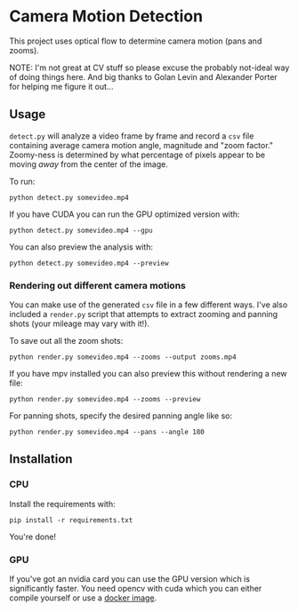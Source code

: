 # Camera Motion Detection

This project uses optical flow to determine camera motion (pans and zooms).

NOTE: I'm not great at CV stuff so please excuse the probably not-ideal way of doing things here. And big thanks to Golan Levin and Alexander Porter for helping me figure it out...

## Usage

`detect.py` will analyze a video frame by frame and record a `csv` file containing average camera motion angle, magnitude and "zoom factor." Zoomy-ness is determined by what percentage of pixels appear to be moving *away* from the center of the image.

To run:

```
python detect.py somevideo.mp4
```

If you have CUDA you can run the GPU optimized version with:

```
python detect.py somevideo.mp4 --gpu
```

You can also preview the analysis with:

```
python detect.py somevideo.mp4 --preview
```

### Rendering out different camera motions

You can make use of the generated `csv` file in a few different ways. I've also included a `render.py` script that attempts to extract zooming and panning shots (your mileage may vary with it!).

To save out all the zoom shots:

```
python render.py somevideo.mp4 --zooms --output zooms.mp4
```

If you have mpv installed you can also preview this without rendering a new file:


```
python render.py somevideo.mp4 --zooms --preview
```

For panning shots, specify the desired panning angle like so:

```
python render.py somevideo.mp4 --pans --angle 180
```


## Installation


### CPU

Install the requirements with:

```
pip install -r requirements.txt
```

You're done!


### GPU

If you've got an nvidia card you can use the GPU version which is significantly faster. You need opencv with cuda which you can either compile yourself or use a [docker image](https://github.com/Fizmath/Docker-opencv-GPU).


